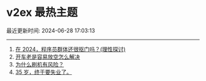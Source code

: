 # v2ex 最热主题

最近更新时间: 2024-06-28 17:03:13

--- 
1. [在 2024，程序员群体还很抠门吗？(理性探讨)](https://www.v2ex.com/t/1053268) 
2. [开车老是容易放空怎么解决](https://www.v2ex.com/t/1053239) 
3. [为什么刷机有风险？](https://www.v2ex.com/t/1053249) 
4. [35 岁，终于要失业了。](https://www.v2ex.com/t/1053306) 
